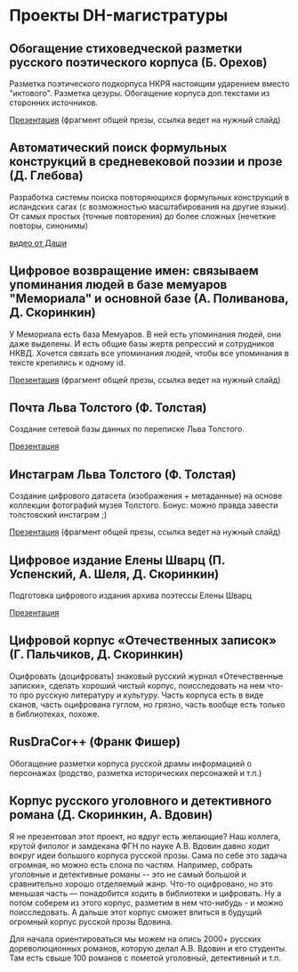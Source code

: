 # Проекты DH-магистратуры

## Обогащение стиховедческой разметки русского поэтического корпуса (Б. Орехов)

Разметка поэтического подкорпуса НКРЯ настоящим ударением вместо "иктового". Разметка цезуры. Обогащение корпуса доп.текстами из сторонних источников.

[Презентация](https://docs.google.com/presentation/d/1t7rouc-2K4xXpE-arLArWn5cNmR5wSuUXN7lOPsoABk/edit#slide=id.g61a3964b15_0_56) (фрагмент общей презы, ссылка ведет на нужный слайд)

## Автоматический поиск формульных конструкций в средневековой поэзии и прозе (Д. Глебова)

Разработка системы поиска повторяющихся формульных конструкций в исландских сагах (с возможностью масштабирования на другие языки). 
От самых простых (точные повторения) до более сложных (нечеткие повторы, синонимы)

[видео от Даши](https://youtu.be/ejfOgVtTS1g)

## Цифровое возвращение имен: связываем упоминания людей в базе мемуаров "Мемориала" и основной базе (А. Поливанова, Д. Скоринкин)

У Мемориала есть база Мемуаров. В ней есть упоминания людей, они даже выделены. И есть общие базы жертв репрессий и сотрудников НКВД. Хочется связать все упоминания людей, чтобы все упоминания в тексте крепились к одному id. 

[Презентация](https://docs.google.com/presentation/d/1t7rouc-2K4xXpE-arLArWn5cNmR5wSuUXN7lOPsoABk/edit#slide=id.g61a3964b15_0_119) (фрагмент общей презы, ссылка ведет на нужный слайд)

## Почта Льва Толстого (Ф. Толстая)

Создание сетевой базы данных по переписке Льва Толстого.

[Презентация](https://docs.google.com/presentation/d/1KjrMLNmueqIjro6MVNWhwRHXL0twtH7VUm5H4pyXUJo/edit#slide=id.g6161c4b3b7_1_92) 

## Инстаграм Льва Толстого (Ф. Толстая)

Создание цифрового датасета (изображения + метаданные) на основе коллекции фотографий музея Толстого. Бонус: можно правда завести толстовский инстаграм ;)

[Презентация](https://docs.google.com/presentation/d/1KjrMLNmueqIjro6MVNWhwRHXL0twtH7VUm5H4pyXUJo/edit#slide=id.g6161c4b3b7_1_97) (фрагмент общей презы, ссылка ведет на нужный слайд)

## Цифровое издание Елены Шварц  (П. Успенский, А. Шеля, Д. Скоринкин)

Подготовка цифрового издания архива поэтессы Елены Шварц

[Презентация](https://docs.google.com/presentation/d/1RTiaIK93zYKgwSx0RoyrPiBs-CEKLxpQTy8QFa5ZIvg/edit?ts=5d90d04a#slide=id.p)

## Цифровой корпус «Отечественных записок»  (Г. Пальчиков, Д. Скоринкин)

Оцифровать (доцифровать) знаковый русский журнал «Отечественные записки», сделать хороший чистый корпус, поисследовать на нем что-то про русскую литературу и культуру.
Часть корпуса есть в виде сканов, часть оцифрована гуглом, но грязно, часть вообще есть только в библиотеках, похоже. 

## RusDraCor++ (Франк Фишер)

Обогащение разметки корпуса русской драмы информацией о персонажах (родство, разметка исторических персонажей и т.п.)

## Корпус русского уголовного и детективного романа (Д. Скоринкин, А. Вдовин)

Я не презентовал этот проект, но вдруг есть желающие? Наш коллега, крутой филолог и замдекана ФГН по науке А.В. Вдовин давно ходит вокруг идеи большого корпуса русской прозы. Сама по себе это задача огромная, но можно есть слона по частям. 
Например, собрать уголовные и детективные романы -- это не самый большой и сравнительно хорошо отделяемый жанр. Что-то оцифровано, но это меньшая часть — понадобится ходить в библиотеки и цифровать. Ну а потом соберем из этого корпус, разметим в нем что-нибудь - и можно поисследовать. А дальше этот корпус сможет влиться в будущий огромный корпус русской прозы Вдовина. 

Для начала ориентироваться мы можем на опись 2000+ русских дореволюционных романов, которую делал А.В. Вдовин и его студенты. Там есть свыше 100 романов с пометой уголовный, детективный и т.п.